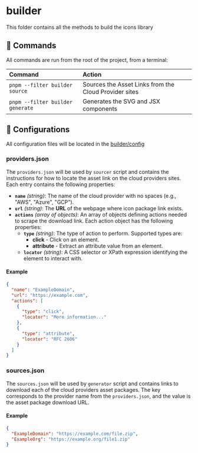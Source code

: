 # builder

This folder contains all the methods to build the icons library

## 🧞 Commands

All commands are run from the root of the project, from a terminal:

| Command                          | Action                                                |
| :------------------------------- | :---------------------------------------------------- |
| `pnpm --filter builder source`   | Sources the Asset Links from the Cloud Provider sites |
| `pnpm --filter builder generate` | Generates the SVG and JSX components                  |

## 🔧 Configurations

All configuration files will be located in the [builder/config](./config/)

### providers.json

The `providers.json` will be used by `sourcer` script and contains the instructions
for how to locate the asset link on the cloud providers sites. Each entry contains
the following properties:

- **`name`** _(string)_: The name of the cloud provider with no spaces
  (e.g., "AWS", "Azure", "GCP").
- **`url`** _(string)_: The **URL** of the webpage where icon package link exists.
- **`actions`** _(array of objects)_: An array of objects defining actions needed
  to scrape the download link. Each action object has the following properties:
  - **`type`** _(string)_: The type of action to perform. Supported types are:
    - **click** - Click on an element.
    - **attribute** - Extract an attribute value from an element.
  - **`locator`** _(string)_: A CSS selector or XPath expression identifying the
    element to interact with.

#### Example

```json
{
  "name": "ExampleDomain",
  "url": "https://example.com",
  "actions": [
    {
      "type": "click",
      "locator": "More information..."
    },
    {
      "type": "attribute",
      "locator": "RFC 2606"
    }
  ]
}
```

### sources.json

The `sources.json` will be used by `generator` script and contains links to download
each of the cloud providers asset packages. The key corresponds to the provider name
from the `providers.json`, and the value is the asset package download URL.

#### Example

```json
{
  "ExampleDomain": "https://example.com/file.zip",
  "ExampleOrg": "https://example.org/file1.zip"
}
```
